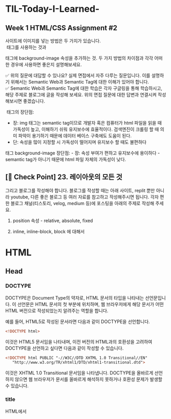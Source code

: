 # TIL-Today-I-Learned-
## Week 1 HTML/CSS Assignment #2
사이트에 이미지를 넣는 방법은 두 가지가 있습니다.   
<img> 태그를 사용하는 것과 <div> 태그에 background-image 속성을 추가하는 것. 두 가지 방법의 차이점과 각각 어떠한 경우에 사용하면 좋은지 설명해보세요.

✅ 위의 질문에 대답할 수 있나요? 실제 면접에서 자주 다루는 질문입니다. 이를 설명하기 위해서는 Semantic Web과 Semantic Tag에 대한 이해가 있어야 합니다.   
✅ Semantic Web과 Semantic Tag에 대한 학습은 각자 구글링을 통해 학습하시고, 해당 주제로 블로그에 글을 작성해 보세요. 위의 면접 질문에 대한 답변과 연결시켜 작성해보시면 좋겠습니다.   

<img> 태그의 장단점:   
- 장: img 태그는 semantic tag이므로 개발자 혹은 컴퓨터가 html 파일을 읽을 때 가독성이 높고, 이해하기 쉬워 유지보수에 효율적이다.
검색엔진이 크롤링 할 때 의미 파악이 용기하기 때문에 데이터 베이스 구축에도 도움이 된다.
- 단: 속성을 많이 지정할 시 가독성이 떨어지며 유지보수 할 때도 불편하다

<div> 태그 background-image 장단점:
- 장: 속성 부여가 편하고 유지보수에 용이하다
- semantic tag가 아니기 때문에 html 파일 자체의 가독성이 낮다. 

## [🚀 Check Point] 23. 레이아웃의 모든 것
  
 그리고 블로그를 작성해야 합니다. 블로그를 작성할 때는 아래 사이트, replit 뿐만 아니라 youtube, 다른 좋은 블로그 등 여러 자료를 참고하고 작성해주시면 됩니다. 각자 편한 블로그 채널(티스토리, velog, medium 등)에 포스팅을 아래의 주제로 작성해 주세요.

1. position 속성 - relative, absolute, fixed

  
  
2. inline, inline-block, block 에 대해서

# HTML
## Head
### DOCTYPE
DOCTYPE은 Document Type의 약자로, HTML 문서의 타입을 나타내는 선언문입니다. 이 선언문은 HTML 문서의 첫 부분에 위치하며, 웹 브라우저에게 해당 문서가 어떤 HTML 버전으로 작성되었는지 알려주는 역할을 합니다.

예를 들어, HTML5로 작성된 문서라면 다음과 같이 DOCTYPE을 선언합니다.

```html
<!DOCTYPE html>
```
이것은 HTML5 문서임을 나타내며, 이전 버전의 HTML과의 호환성을 고려하여 DOCTYPE을 선언하고 싶다면 다음과 같이 작성할 수 있습니다.

```html
<!DOCTYPE html PUBLIC "-//W3C//DTD XHTML 1.0 Transitional//EN"
   "http://www.w3.org/TR/xhtml1/DTD/xhtml1-transitional.dtd">
```
이것은 XHTML 1.0 Transitional 문서임을 나타냅니다. DOCTYPE을 올바르게 선언하지 않으면 웹 브라우저가 문서를 올바르게 해석하지 못하거나 호환성 문제가 발생할 수 있습니다.

### title
HTML에서 <title> 태그는 웹 페이지의 제목을 정의하는 역할을 합니다. 이 태그는 <head> 태그 안에 위치하며, 웹 브라우저의 탭에 표시되는 페이지의 제목이 됩니다. 또한 검색 엔진에서 페이지의 제목으로 사용되기도 합니다.

예를 들어, 다음과 같은 코드를 작성하면 웹 페이지의 제목이 "Hello World"로 설정됩니다.

```html
<!DOCTYPE html>
<html>
  <head>
    <title>Hello World</title>
  </head>
  <body>
    <h1>Hello World!</h1>
    <p>Welcome to my website.</p>
  </body>
</html>
```
  이렇게 작성된 코드는 브라우저의 탭에 "Hello World"라는 제목이 표시되며, 검색 엔진에서도 페이지의 제목으로 사용됩니다.
  
###  meta charset="UTF-8" 태그
  HTML에서 charset은 문서의 문자 인코딩 방식을 지정하는 속성입니다. 문자 인코딩 방식은 문자나 문자열을 컴퓨터에서 처리하기 위해 부호화하는 방식을 의미하며, 다양한 문자 인코딩 방식이 존재합니다. charset 속성은 <meta> 태그를 사용하여 설정합니다.

예를 들어, UTF-8 인코딩 방식을 사용하려면 다음과 같이 <meta> 태그를 <head> 태그 내에 추가합니다.

```html
<!DOCTYPE html>
<html>
  <head>
    <meta charset="UTF-8">
    <title>My Web Page</title>
  </head>
  <body>
    <!-- 웹 페이지의 내용 -->
  </body>
</html>
  ```
여기서 UTF-8은 유니코드 문자 인코딩 방식 중 하나로, 전 세계의 대부분의 문자를 지원합니다. 이 방식은 현재 가장 널리 사용되는 문자 인코딩 방식 중 하나입니다.

따라서, charset 속성을 올바르게 설정하지 않으면 브라우저에서 문자가 깨져 나타날 수 있습니다. UTF-8은 전 세계의 다양한 언어와 문자를 지원하므로 대부분의 경우 올바른 선택입니다.
  
### html lang="en" 태그
  HTML에서 <html lang="en">은 문서의 언어를 지정하는 역할을 합니다. lang 속성은 HTML 태그에 적용될 수 있는 일반적인 속성이며, 문서의 언어를 지정할 때 사용됩니다.

lang 속성의 값으로는 ISO 639-1 코드를 사용하며, 해당 코드는 문서의 언어를 식별하는 데 사용됩니다. en은 영어를 의미하는 코드이며, 다른 언어의 코드도 사용할 수 있습니다.

웹 페이지에서 lang 속성을 사용하면 스크린 리더와 같은 보조 기술을 사용하는 사용자들이 문서의 언어를 인식하고, 적절한 발음과 액세스 가능한 텍스트 출력을 위해 그에 맞는 처리를 할 수 있습니다.

따라서, 다음과 같이 <html> 태그에 lang 속성을 추가하여 문서의 언어를 지정하는 것이 좋습니다.

```html
<!DOCTYPE html>
<html lang="en">
  <head>
    <meta charset="UTF-8">
    <title>My Web Page</title>
  </head>
  <body>
    <!-- 웹 페이지의 내용 -->
  </body>
</html>
  ```
위의 코드에서는 문서의 언어로 영어(en)를 사용하도록 설정하였습니다.
  
  
## Tag의 류종류  
### a 태그
  HTML에서 <a> 태그는 하이퍼링크를 생성하는 태그입니다. <a> 태그는 "anchor"의 약자로, 웹 페이지에서 다른 페이지나 같은 페이지 내의 특정 위치로 이동할 수 있는 링크를 생성할 수 있습니다.

<a> 태그는 href 속성을 사용하여 링크의 대상 URL을 지정합니다. 이때, href 속성은 반드시 지정해야 하는 필수 속성입니다.

```html
<a href="https://www.example.com">이동하기</a>
  ```
위의 예시에서는 <a> 태그로 감싸인 "이동하기"라는 텍스트를 클릭하면 https://www.example.com으로 이동하게 됩니다.

또한, <a> 태그는 텍스트 말고 이미지나 다른 요소도 링크 대상으로 사용할 수 있습니다.

```html
<a href="https://www.example.com">
  <img src="image.jpg" alt="이미지 링크">
</a>
  ```
위의 예시에서는 <a> 태그 안에 <img> 태그가 포함되어 있으며, 클릭 시 https://www.example.com으로 이동하게 됩니다. 이때, <img> 태그의 alt 속성은 이미지가 로드되지 못했을 때 대체할 텍스트를 지정하는 속성입니다.

<a> 태그는 다양한 속성과 함께 사용할 수 있으며, 자바스크립트 등을 사용하여 클릭 이벤트 등을 추가할 수도 있습니다.

  ### a태그의 target 속성
  HTML에서 <a> 태그의 target 속성은 링크가 열리는 위치를 지정하는 속성입니다. 이 속성을 사용하여 링크를 클릭했을 때 새 탭, 새 창 또는 현재 창과 같은 다른 창으로 이동할 수 있습니다.

target 속성에는 다음과 같은 값을 사용할 수 있습니다.

_self: 현재 창에서 링크가 열립니다. 이 값은 기본값입니다.
_blank: 새로운 탭 또는 창에서 링크가 열립니다.
_parent: 현재 창의 부모 프레임에서 링크가 열립니다.
_top: 현재 창의 가장 상위 레벨에서 링크가 열립니다.
```html
<a href="https://www.example.com" target="_blank">새 창에서 열기</a>
```
  위의 예시에서는 <a> 태그의 target 속성을 _blank로 설정하여 링크를 새 탭 또는 새 창에서 열리도록 지정하였습니다.

target 속성은 보안상의 이유로 브라우저에서 막히기도 합니다. 그러므로, 새 창이나 탭에서 열리는 것을 요구하는 경우 사용자가 직접 이를 선택할 수 있는 UI를 제공하는 것이 좋습니다.
  ### img 태그의 alt 속성
이러한 alt 속성은 사용자가 느린 네트워크 환경이나 src 속성값의 오류, 시각 장애인용 스크린 리더의 사용 등 어떤 이유로든 사용자가 이미지를 볼 수 없을 때 이미지 대신 제공할 대체 정보를 제공합니다.
